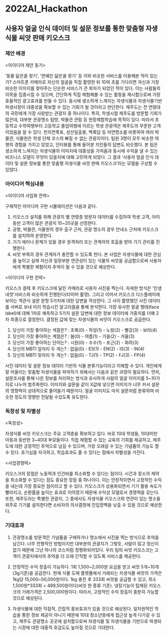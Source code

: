 # 2022AI_Hackathon

## 사용자 얼굴 인식 데이터 및 설문 정보를 통한 맞춤형 자생식물 씨앗 판매 키오스크

### 제안 배경

<아이디어 제안 동기> <br>

‘동물 닮은꼴 찾기’, ‘연예인 닮은꼴 찾기’ 등 이와 비슷한 서비스를 이용해본 적이 있는가? 스마트폰 카메라로 자신의 얼굴을 직접 촬영한 뒤 10여 초를 기다리면 자신과 가장 비슷한 이미지를 찾아주는 단순한 서비스가 큰 회자가 되었던 적이 있다.
이는 사람들의 이목을 집중시킬 수 있으며, 간단하게 직접 체험해볼 수 있는 활동을 제시함으로써 가장 효율적인 광고효과를 만들 수 있다. 동시에 생소하게 느껴지는 자생식물과 자생식물기반 파생사장이 대중성을 확보할 수 있는 기회가 될 것이라고 판단한다.
제주도는 전 연령대의 국민에게 가장 사랑받는 관광지 중 하나이다. 특히, 학생시절 제주도를 방문할 기회가 많은데, 대부분 관광명소 탐방, 박물관 관람 등 현장체험학습에 목적이 있다.
따라서 초등학교 수학여행부터 고등학교 졸업여행에 이르는 학생 관광객은 제주도의 꾸준한 고객이었음을 알 수 있다. 천지연폭포, 성산일출봉, 백록담 등 자연명소를 비롯하여 여러 박물관, 식물원은 학생 단체 코스의 빠질 수 없는 관광지이다.
팀원 3명이 모두 비슷한 여행의 경험을 가지고 있었고, 인터뷰를 통해 들어본 지인들의 답변도 비슷했다.
본 팀은 생소하게 느껴지는 자생식물의 이미지에 대중성을 가져옴과 동시에 수익을 낼 수 있는 비즈니스 모델이 무엇이 있을지에 대해 고민하게 되었다.
그 결과 ‘사용자 얼굴 인식 데이터 및 설문 정보를 통한 맞춤형 자생식물 씨앗 판매 키오스크’라는 모델을 구상할 수 있었다.

### 아이디어 핵심내용

<아이디어 사업화 전략> <br>

구체적인 아이디어 구현 시뮬레이션은 다음과 같다.

1. 키오스크 설치를 위해 관광지 별 연령층 방문자 데이터를 수집하여 학생 고객, 아이 동반 고객이 많은 관광지 10~20곳을 선정한다.
2. 공항, 박물관, 식물원의 경우 출구 근처, 관광 명소의 경우 안내소 근처에 키오스크를 설치하여 운영한다.
3. 기기 에러나 문제가 있을 경우 원격처리 또는 관계자의 호출을 받아 기기 관리를 진행한다.
4. 씨앗 부족의 경우 관계자가 충전할 수 있도록 한다. 본 사업은 자생식물에 대한 관심을 높이고 실제 자신과 일정부분 연관성이 있는 식물의 씨앗을 공급함으로써 사용자에게 특별한 체험이자 추억이 될 수 있을 것으로 예상한다. <br>

<아이디어 구현 전략> <br>

키오스크 결제 후 키오스크에 달린 카메라로 사용자 사진을 찍는다. 자세한 방식은 ‘인생네컷’서비스와 비슷하게 진행된다(타이머 촬영).
그리고 이어서 키오스크 디스플레이에 보이는 객관식 설문 문항 5가지에 대한 답변을 작성한다.
그 사이 촬영했던 사진 데이터를 서버로 보내 미리 학습시킨 알고리즘을 통해 분석한다.
가장 유사한 얼굴 형태(face label)에 대해 1차로 예측하고 5가지 설문 답변에 대한 정보 데이터에 가중치를 더해 2차 최종으로 결정한다.
결정된 값에 맞는 자생식물의 씨앗이 키오스크로 공급한다. <br>

1. 당신이 가장 좋아하는 색깔은? : 초록(0) - 하양(1) - 노랑(2) - 빨강(3) - 보라(4)
2. 당신이 가장 좋아하는 계절은? : 봄(0) - 여름(1) - 가을(2) - 겨울(3)
3. 당신이 가장 좋아하는 단어는? : 시원(0) - 수수(1) - 포근(2) - 화려(3)
4. 당신의 MBTI 앞자리 두 개는? : 없음(0) - ES(1) - EN(2) - IS(3) - IN(4)
5. 당신의 MBTI 뒷자리 두 개는? : 없음(0) - TJ(1) - TP(2) - FJ(3) - FP(4) <br>

사진 데이터 및 설문 정보 데이터 기반의 식물 분류기능이라고 이해할 수 있다.
개인에게 잘 어울리는 맞춤형 자생식물을 파악하기 위해서는 다음과 같은 과정이 필요하다. 먼저, 설문조사를 통해 나온 정보를 처리하는 방식과 유사하게 사람의 얼굴 이미지를 5~10가지로 나누어 범주화한다.
이미지와 설문을 같이 X값에 넣으면 이미지가 너무 커서 설문의 영향력이 상대적으로 줄어들기 때문이다.
얼굴 이미지도 마치 설문처럼 분류하여 비슷한 정도의 영향만 전달될 수있도록 유도한다.

### 독창성 및 차별성

<독창성> <br>

자생식물 씨앗 키오스크는 주요 고객층을 확보하고 있다.
바로 10대 학생들, 10대미만 아동과 동반한 3~40대 부모들이다.
직접 체험할 수 있는 교육의 기회를 제공하고, 제주도에 대한 긍정적인 추억으로 남길 수 있으며, 가장 오래갈 수 있는 기념품의 기능도 할 수 있다.
호기심을 자극하고, 학습효과도 줄 수 있다는 점에서 차별성을 가진다. <br>

<사업경쟁력>

키오스크의 장점은 노동력과 인건비를 최소화할 수 있다는 점이다.
시간과 장소의 제약을 최소화할 수 있다는 점도 중요한 장점 중 하나이다.
이는 안정적이면서 고정적인 수익을 내는데 가장 중요한 점이라고 할 수 있다.
키오스크가 상용화되면서 기기 활용 속도가 빨라지고, 순환률을 높이는 효과로 이어졌기 때문에 수익성 모델로서 경쟁력을 갖는다.
또한, 제주도라는 특별한 관광지, 그 중에서도 자생식물 키오스크와 연관이 있는 명소들 위주로 기기를 설치한다면 소비자의 의사결정에 진입장벽을 낮출 수 있을 것으로 예상한다.

### 기대효과

1. 관광명소를 방문객은 기념품을 구매하거나 명소에서 사진을 찍는 방식으로 추억을 남긴다. 너무 전형적인 방법이지만 대부분의 관광지가 그렇듯, 사람이 많고 정신이 없기 때문에 그냥 하나의 코스처럼 정형화되어있다. 우리 팀의 씨앗 키오스크는 고객이 관광지에서의 추억을 더 오래 간직할 수 있도록 서비스를 제공한다.

2. 안정적인 수익 창출이 가능하다. 1회 1,500~2,000원 요금을 받고 씨앗 5개~10개(3g기준)을 공급한다. 현재 식물 도매 플랫폼에서 거래되는 자생식물 싸앗의 가격은 1kg당 15,000~50,000원이다. 1kg 충전 후 333회 씨앗을 공급할 수 있고, 최소 1,500원\*333회 = 499,500원이다(씨앗 한 종류 기준). 냉장기능이 탑재된 키오스크의 거래가격은 2,500,000원이다. 따라서, 고정적인 수익 창출이 충분히 가능할 것으로 예상된다.

3. 자생식물에 대한 직접적, 간접적 홍보효과가 있을 것으로 예상된다. 일차원적인 학습을 통한 정보 제공이 아니기 때문에 10대 청소년층에게 접근성 높게 다가갈 수 있고, 제주도 관광명소 곳곳에 설치함으로써 자생식물 및 자생식물을 기반으로 파생되는 시장에 대한 대중적 호감도도 높아질 것으로 기대한다.
